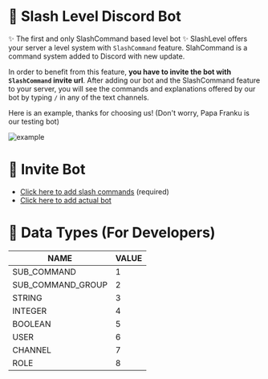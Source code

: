 # 🎈 Slash Level Discord Bot

✨ The first and only SlashCommand based level bot ✨
SlashLevel offers your server a level system with `SlashCommand` feature. SlahCommand is a command system added to Discord with new update.

In order to benefit from this feature, **you have to invite the bot with `SlashCommand` invite url**.
After adding our bot and the SlashCommand feature to your server, you will see the commands and explanations offered by our bot by typing `/` in any of the text channels.

Here is an example, thanks for choosing us! (Don't worry, Papa Franku is our testing bot)

![example](https://bariscodes.me/slash-example.gif)

# 💌 Invite Bot

-   [Click here to add slash commands](https://discord.com/oauth2/authorize?client_id=602764196622499840&scope=applications.commands) (required)
-   [Click here to add actual bot](https://discord.com/oauth2/authorize?client_id=602764196622499840&scope=bot&permissions=268725328)

# 🥽 Data Types (For Developers)

| NAME              | VALUE |
| ----------------- | ----- |
| SUB_COMMAND       | 1     |
| SUB_COMMAND_GROUP | 2     |
| STRING            | 3     |
| INTEGER           | 4     |
| BOOLEAN           | 5     |
| USER              | 6     |
| CHANNEL           | 7     |
| ROLE              | 8     |
